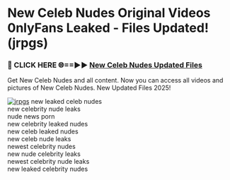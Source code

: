 # New Celeb Nudes Original Videos 0nlyFans Leaked - Files Updated! (jrpgs)

<h3>🔴 CLICK HERE 🌐==►► <a href="https://tinyurl.com/4mcuefdz" rel="nofollow">New Celeb Nudes Updated Files</a></h3>

Get New Celeb Nudes and all content. Now you can access all videos and pictures of New Celeb Nudes. New Updated Files 2025!

[![jrpgs](https://i.imgur.com/StAQSOY.gif)](https://tinyurl.com/4mcuefdz)
new leaked celeb nudes<br>
new celebrity nude leaks<br>
nude news porn<br>
new celebrity leaked nudes<br>
new celeb leaked nudes<br>
new celeb nude leaks<br>
newest celebrity nudes<br>
new nude celebrity leaks<br>
newest celebrity nude leaks<br>
new leaked celebrity nudes